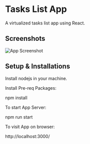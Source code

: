 
# Tasks List App

A virtualized tasks list app using React.




## Screenshots

![App Screenshot](https://i.ibb.co/RND6W5S/image.png)





## Setup & Installations

Install nodejs in your machine.

Install Pre-req Packages:

npm install

To start App Server:

npm run start

To visit App on browser:

http://localhost:3000/
